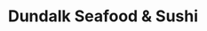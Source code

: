 ---
layout: place
title: "Dundalk Seafood & Sushi"
permalink: /maryland/dundalk/dundalk-seafood-sushi.html
stateAbbr: MD
stateName: Maryland
cityName: Dundalk
seo:
  name: "Dundalk Seafood & Sushi"
  type: Restaurant
  links: http://www.dundalksushi.com/
description: "Looking for sushi in Dundalk, Maryland? Check out Dundalk Seafood & Sushi for a delightful Japanese dining experience. Enjoy a variety of sushi and other dis..."
place_id: ChIJNXeWqSwByIkRDNugz1MXbmg
photos:
  - name: >-
      places/ChIJNXeWqSwByIkRDNugz1MXbmg/photos/AeeoHcJS5gm3WNkGhcIjbS9WKomtzXITovE-odCAuXcttKIv3FwmVJKzbtxSjA0dFVz1KrGDs3aFBnwqZD8l7UUv2kHal2wwobtL8_1XLDAkKEAo-mhvXPwspM_1r_e9doSRzj_CZ5607QJ5RGRiqBhAJKVowU9YyfgHBtOWKOofp95folz9n4o7YD6oI1VpDyiYkxOmHI82Lqb-Cnq6b5fKvmtVFnnqjQI3yOeqQFAk1NKsMvdeURNiu-s2wag5i8KBc52M82xbjbp5AhBzG_Te072E0in0bNOoAu8aFDcectPw2757A9bt_nOgg8TuIczCHQazNVhJweG2-ZVf0GeRoeP7kzZca002mLQ_3h7BaKOx9Sx5cwTQN_DhsaTZpuNTwTgcwDn_1blWOIhor35NIQXoHpowTUq7-FchOAeC0JCjNA
    widthPx: 4000
    heightPx: 2252
    authorAttributions:
      - displayName: Chris Smith
        uri: https://maps.google.com/maps/contrib/117698530267937628766
        photoUri: >-
          https://lh3.googleusercontent.com/a-/ALV-UjX2FQaXEQOKcDfpqxIlfckSjvBSzRcYGg3jZxko7hbbF4-I7xmJHA=s100-p-k-no-mo
    flagContentUri: >-
      https://www.google.com/local/imagery/report/?cb_client=maps_api_places.places_api&image_key=!1e10!2sCIHM0ogKEICAgIC-g_GYTw&hl=en-US
    googleMapsUri: >-
      https://www.google.com/maps/place//data=!3m4!1e2!3m2!1sCIHM0ogKEICAgIC-g_GYTw!2e10!4m2!3m1!1s0x89c8012ca9967735:0x686e1753cfa0db0c
  - name: >-
      places/ChIJNXeWqSwByIkRDNugz1MXbmg/photos/AeeoHcLPmPtnpF--1hbJopxZkqBU33XWTQr8TNCkzqEjLTx7kOVdK-rdl1XXf3E3B8fngrnkscedJvPDJFUjdnqXK7V-5f1QR4VM7M5OItfoi0iYkryN-eVfmr49vY08YJKpG7GsBiJgOZjatC4MM_I8JMtmNMTmf2HCteoTQz2ETJA466tlN6Grz01xKtAGEZ5ZXLJFnfKugu6jLhf8gGwWiQ-A0TpTC01JDBrz5tS83YTTHvDogjdiZ5NIRhjwnWu5h1fn0kob7ZsLN7E4z6SoK4cXSRlu5eTDzA00MdQTI-ElFQ
    widthPx: 3024
    heightPx: 4032
    authorAttributions:
      - displayName: Dundalk sushi and hibachi
        uri: https://maps.google.com/maps/contrib/103551376824785435184
        photoUri: >-
          https://lh3.googleusercontent.com/a/ACg8ocKsLiZJCHqM7UlkG95Vg5L_-0Y3GJoyWEHh7EOZ2UXwqV-VyA=s100-p-k-no-mo
    flagContentUri: >-
      https://www.google.com/local/imagery/report/?cb_client=maps_api_places.places_api&image_key=!1e10!2sAF1QipMjP1E6o6EJ1xqr7lPamjTB3k4EgvKM7vpSAZD9&hl=en-US
    googleMapsUri: >-
      https://www.google.com/maps/place//data=!3m4!1e2!3m2!1sAF1QipMjP1E6o6EJ1xqr7lPamjTB3k4EgvKM7vpSAZD9!2e10!4m2!3m1!1s0x89c8012ca9967735:0x686e1753cfa0db0c
  - name: >-
      places/ChIJNXeWqSwByIkRDNugz1MXbmg/photos/AeeoHcKT9qguhSlwPUpX1OKHryzKJ1l9CEjknMaQIKzjPyBX7-rKgAATYWpEWbXo2uldby-47FxHpFPJwFTaBLEiUs02N3QJxUWYuqJAQmQ4oJDImaABdzk8VJZ5JsY_jiyMrhR8-hxDyMefFop0E-aSRIovhd-l8A6Wvp2PGIXKRIGAxCie-0vS2FurM8AA-b83Y8HtNuZUbKcoHdv5dOmZhrijMvqpR-3jVLi8l2wB2ZZfP2TQ2hprVqtHzq024EUtqufz4FpYdjByUKe2A3q6IL1YY08_mWLnLvHXWMQh0PsKDQ
    widthPx: 4032
    heightPx: 3024
    authorAttributions:
      - displayName: Dundalk sushi and hibachi
        uri: https://maps.google.com/maps/contrib/103551376824785435184
        photoUri: >-
          https://lh3.googleusercontent.com/a/ACg8ocKsLiZJCHqM7UlkG95Vg5L_-0Y3GJoyWEHh7EOZ2UXwqV-VyA=s100-p-k-no-mo
    flagContentUri: >-
      https://www.google.com/local/imagery/report/?cb_client=maps_api_places.places_api&image_key=!1e10!2sAF1QipPrPMvwvrzrtDcBp9BKaV8ayiEiaKLEVSxRy-1i&hl=en-US
    googleMapsUri: >-
      https://www.google.com/maps/place//data=!3m4!1e2!3m2!1sAF1QipPrPMvwvrzrtDcBp9BKaV8ayiEiaKLEVSxRy-1i!2e10!4m2!3m1!1s0x89c8012ca9967735:0x686e1753cfa0db0c
  - name: >-
      places/ChIJNXeWqSwByIkRDNugz1MXbmg/photos/AeeoHcLeXU64ED-plLYpPrb6hM_JWnf-T0jKKrPxk4Nyyt5Hz1NGfmjNTvzHizjhcdUG1NNZ0cQ_ws1zeJIHZLRM7FpanmSNdbC9GnqE4HnO6hUkD9M29w3A4Zd-uQyNmCF3GilOBd9AyAUrVbfj_hr6TOKYjprKB5SVshKM7CW2duBGM85RKb-x-_OHBQhhMlWqguqo4k0gnj2Xn0D31gQJzk52WVIlPftb0XVjZxltD84StswBVNFgfn4uK9lHlSH_WcS44Vt5_oT8ts2sOJ3JUJrep4GBU5J5tQQDpxs52vvKcmzgDx-u910_0o36HmEYh5zMiE5ZmwIb5KQwe1qbb9179vRN3G7HpxKb2fMG-b5J8a46gaS1BL7YIjPnXYJQwMGR5YuZk3zNWgvQpZRJzJ2d56VseJlGk095uL7jGM3aUote
    widthPx: 3000
    heightPx: 4000
    authorAttributions:
      - displayName: Tymbre Martin
        uri: https://maps.google.com/maps/contrib/115153801297280044516
        photoUri: >-
          https://lh3.googleusercontent.com/a-/ALV-UjWvLH7VDr9S-bj_8o6Tp_ARNZIL8ROO25T_6Dq-RebFtR0fc3UN=s100-p-k-no-mo
    flagContentUri: >-
      https://www.google.com/local/imagery/report/?cb_client=maps_api_places.places_api&image_key=!1e10!2sCIHM0ogKEICAgIC3zeD3kgE&hl=en-US
    googleMapsUri: >-
      https://www.google.com/maps/place//data=!3m4!1e2!3m2!1sCIHM0ogKEICAgIC3zeD3kgE!2e10!4m2!3m1!1s0x89c8012ca9967735:0x686e1753cfa0db0c
  - name: >-
      places/ChIJNXeWqSwByIkRDNugz1MXbmg/photos/AeeoHcKXs3L-b4T43bIlrg5s7UC0ZgSMdwpSHUMWEXeIPEKSyuG7r7Q7yr12sX3EMotazez4oVe2VwRwBduOB8PjB2G7v0RZrvWvWU_-SQ6cl_dYtSEise7-qL2f90pwKvV8y5777d6i3UhiYiHOgJ1h-5fw4EYHBodBgEK0X7aaEs6ZovsmwVFCXIfJeITR6b3xBfpcn_Db-OI3WIEoYlHqu7quOsiCL6uN5satRYqmxWz3cCcN8D7CqfY2v3t6MObo0iXQnpgEy6GxLpQWwBi8UvVvM2mG53vXBuvRVsKbIxSsinFsLn1XSMCMOw61M41188c4Ue7i5DDBYotXm6JF1kM6JL5PtgN4Dh1QjPx2tCRXSPXrD8KAcEWchTonU7ubwU3ZoXepwv_SEc4_ccEjjPC2-cwxUuq6jpBzGS1HxJW_Zw
    widthPx: 3024
    heightPx: 3024
    authorAttributions:
      - displayName: jessica jiang
        uri: https://maps.google.com/maps/contrib/118076551615388543365
        photoUri: >-
          https://lh3.googleusercontent.com/a-/ALV-UjW4D89zS6dxCfjb-byq8y6obPxzNMS5w2uiMCYR0UYiUx8M-_g=s100-p-k-no-mo
    flagContentUri: >-
      https://www.google.com/local/imagery/report/?cb_client=maps_api_places.places_api&image_key=!1e10!2sCIHM0ogKEICAgID9_8DnBg&hl=en-US
    googleMapsUri: >-
      https://www.google.com/maps/place//data=!3m4!1e2!3m2!1sCIHM0ogKEICAgID9_8DnBg!2e10!4m2!3m1!1s0x89c8012ca9967735:0x686e1753cfa0db0c
  - name: >-
      places/ChIJNXeWqSwByIkRDNugz1MXbmg/photos/AeeoHcJ2qEAr62V8Eyi331wLTtNleuUwU3OUsDUFKb39maJRv8obgtG159neSifW6ydDoeKzmciL-SrRzvJdefVLAEToTck8tUYbRk0XtYVJBtoJLowjSFzYAbF_M6bN7zOKhL5D0dc2LFxpYFHElIfMcLEWOIwRgXn-t8FC5VpjB080v2gkTfQ-9hePst5QzgxL_B6qpNOn1CyIjrBbS75dD50_QeJLikwfmM-KWX7s5AL7cPxw6YP8XRt4sfMrhhTEE4k2D3q9rFhxigInp0EiYXEuzRqpfhLuD9WaLZkIWbJT5WHMXW2_OSt_ouzBai7Axk7JcHgyx3CWOrGBUZ4l56kBfz3h_UgrPhQbUiRZzMpfCEey0Xd_II-e_cnmf-JAlRZc2WeMjlZKkBi5fcMHl4DQjKCwVlvnhdEdFSXZCNHwVkE0
    widthPx: 3024
    heightPx: 4032
    authorAttributions:
      - displayName: Mayan Tiger
        uri: https://maps.google.com/maps/contrib/102435931108220906339
        photoUri: >-
          https://lh3.googleusercontent.com/a-/ALV-UjVceEG2hIA3IZ6fzNzGbrvy1Vgrymx2C-d6XP_-TluoxqadD4M=s100-p-k-no-mo
    flagContentUri: >-
      https://www.google.com/local/imagery/report/?cb_client=maps_api_places.places_api&image_key=!1e10!2sCIHM0ogKEICAgIDzsPuf4wE&hl=en-US
    googleMapsUri: >-
      https://www.google.com/maps/place//data=!3m4!1e2!3m2!1sCIHM0ogKEICAgIDzsPuf4wE!2e10!4m2!3m1!1s0x89c8012ca9967735:0x686e1753cfa0db0c
  - name: >-
      places/ChIJNXeWqSwByIkRDNugz1MXbmg/photos/AeeoHcJVKkFB98eaSpNA_SHjzLNis6Hx-MJ48qKSOi_iTKn5FUaF11g_8JdrLFEmBnXPjmLU_VhLf2D5F4BUir1yTlOorNjTW9cGhjjyp6UqM-IueVg9J3LvL3cWMgoDcUMLvJqytHt1sN-9jXz9a198GqIpeU93ImRX6QjdAo2T1gUD5DhQSHWc-cfbtzuwZ6aPjPUtIRijPfh5Uv_4XQWsgpOHMPRBK_7m_8OMUvIgyrJSnIUgsH7DBPILVylhM2X0l2JBYLjnWD06Yq6isXG9luTZMd9N0miDch-PQ8NCgHM0m8Qcl9SusaE9sVGKxnnN8ZktyaZHLW4cr8_Hi9yJwTblCfdk93k0octnFwq7Dkp8dPeLu2wQhksbf17qKfL8CPGUnc4V_hZQenqYb8FU978T9CFzXAR_DMi4u0dvfRzbTw
    widthPx: 4032
    heightPx: 3024
    authorAttributions:
      - displayName: Jonathan Wilson
        uri: https://maps.google.com/maps/contrib/112522986668600976569
        photoUri: >-
          https://lh3.googleusercontent.com/a-/ALV-UjUg4AmTx_Sy49066lw0DGdYKn2I-H4sg3cXzaXhAxCSgyPnNG74=s100-p-k-no-mo
    flagContentUri: >-
      https://www.google.com/local/imagery/report/?cb_client=maps_api_places.places_api&image_key=!1e10!2sCIHM0ogKEICAgIDBxu7PYA&hl=en-US
    googleMapsUri: >-
      https://www.google.com/maps/place//data=!3m4!1e2!3m2!1sCIHM0ogKEICAgIDBxu7PYA!2e10!4m2!3m1!1s0x89c8012ca9967735:0x686e1753cfa0db0c
  - name: >-
      places/ChIJNXeWqSwByIkRDNugz1MXbmg/photos/AeeoHcJwj1Ndy9qhKNF-y6OWiKIfVE9eommUqIXeCsGL6zV2cPCfiJKIfklOV6-3qjd6_HgmWCQkBek7se_qamyS4Detz09M_r-gUyzrvFXfu_AyvQmNjvw1Z2mVt45_0BCWl-2LH2GtvVoC3-TL1cYyg8P7Y7BwLXCvCvHL8qWvkChqDkpeRUKqQNW7FVJHQKT36RomaBJQpEgCKOZFJnLDyV_C40foAMg_IpNQ9XNLMnuajdonWZ3wOTE-5sD0-7QE6OxMQEv0XN8tQ_TJQPziR4JiCN8fst65uWrxSrZJfMpW4KwlhE4DtyrhIUx1985sbURY08DQ_o2HGObQeOyJOt5Sm0Cs9RyGiZQW-Fxzlq4lyNW_KxqoP265_RLuueQy9Zxp6kWLCzasFaZT93SdkZc7zxxtDd4o51YTzaN4wFICRoj6
    widthPx: 3024
    heightPx: 4032
    authorAttributions:
      - displayName: Renting Yang
        uri: https://maps.google.com/maps/contrib/108279907908365127043
        photoUri: >-
          https://lh3.googleusercontent.com/a/ACg8ocKZnZLnALSPnKdIvkm6pHuZgD_FvJZh0Vtc3AZSVtIjMdkVEw=s100-p-k-no-mo
    flagContentUri: >-
      https://www.google.com/local/imagery/report/?cb_client=maps_api_places.places_api&image_key=!1e10!2sCIHM0ogKEICAgIC-_8_ttQE&hl=en-US
    googleMapsUri: >-
      https://www.google.com/maps/place//data=!3m4!1e2!3m2!1sCIHM0ogKEICAgIC-_8_ttQE!2e10!4m2!3m1!1s0x89c8012ca9967735:0x686e1753cfa0db0c
  - name: >-
      places/ChIJNXeWqSwByIkRDNugz1MXbmg/photos/AeeoHcJtQTR1MZ9ddMDLLMw7eBEi1rzccaQH9FE2g0EqQz6-QhVXTgiu1lF5hEsciSzdyS67rVv1fKTmr0vVRF59WMZzKa3rOXsPc0PyReyH6Klc1k1ztCJp218tDmg4w02sZ-VBjYtAhMmnDHHDtIO-UQ2RVsP-LMWHTWvWnANn9sML3PpELz95WYMod871JL4448lBOgiVw9dtmCxnhyHghP8W0dqGlVzdvtpUE-srSjupnKich6EQ-I4OGUMMYIwbQubtlSiEAo6eGps72O4R1Pkje766mVy833BdRAX1mMUcpjNWeJxsElnQYZQJiGO1YZP2sM80OILC8aKBWFW2PvTEIhLFUzTXJpGRqpJ8YsB3DGxQpXzdBlmnPCJ49qUKOOFYNNL4qglyYcXG31AyoxJJj9qYk315wpB5Ihn4mX-j7U4
    widthPx: 3024
    heightPx: 4032
    authorAttributions:
      - displayName: Renting Yang
        uri: https://maps.google.com/maps/contrib/108279907908365127043
        photoUri: >-
          https://lh3.googleusercontent.com/a/ACg8ocKZnZLnALSPnKdIvkm6pHuZgD_FvJZh0Vtc3AZSVtIjMdkVEw=s100-p-k-no-mo
    flagContentUri: >-
      https://www.google.com/local/imagery/report/?cb_client=maps_api_places.places_api&image_key=!1e10!2sCIHM0ogKEICAgIC-_--brQE&hl=en-US
    googleMapsUri: >-
      https://www.google.com/maps/place//data=!3m4!1e2!3m2!1sCIHM0ogKEICAgIC-_--brQE!2e10!4m2!3m1!1s0x89c8012ca9967735:0x686e1753cfa0db0c
  - name: >-
      places/ChIJNXeWqSwByIkRDNugz1MXbmg/photos/AeeoHcL829ax2q6LoNtn_qM-d_YOGPEOubvhXPkVSeDZqwumM9pKIMnt1ym5ITJGS_uus11309XI9dZ912GUCHfGR8sFZqFTJnVF2vvJfPhLlgCX98crDaHTK9-fpoEF514QYPGhz-lINBKrpjvC_JZ8Z0PkyfI6GGlhKOYCCDraKRzUWD1ohx6sZMT3I1VQQUlwTJ7LGFbvwJ-tyAgdfnaJmiZmaAP2gg22WN97IpMoym-HkcOCi_PS1YuPCJKmfL0qVfMQrTJ2A4sR3DDm0vsI4z7YnA_opAHVuEF9Bj3V1nTxHlPJUi2ut_MIh4-nqJnttCgFlzIjbnV2J7HQlM2BJbxWcxKAVDgZEmQWQpBKFL8536592quhxiWMHaCSb0OSm9Ux6EZwGhZuVG4IBt5I0XQvCjnwb2hsJ-hvfisunzgIdHQ
    widthPx: 3024
    heightPx: 4032
    authorAttributions:
      - displayName: Renting Yang
        uri: https://maps.google.com/maps/contrib/108279907908365127043
        photoUri: >-
          https://lh3.googleusercontent.com/a/ACg8ocKZnZLnALSPnKdIvkm6pHuZgD_FvJZh0Vtc3AZSVtIjMdkVEw=s100-p-k-no-mo
    flagContentUri: >-
      https://www.google.com/local/imagery/report/?cb_client=maps_api_places.places_api&image_key=!1e10!2sCIHM0ogKEICAgIC-_5_YlwE&hl=en-US
    googleMapsUri: >-
      https://www.google.com/maps/place//data=!3m4!1e2!3m2!1sCIHM0ogKEICAgIC-_5_YlwE!2e10!4m2!3m1!1s0x89c8012ca9967735:0x686e1753cfa0db0c
address: 2031 Merritt Ave, Dundalk, MD 21222, USA
street: 2031 Merritt Ave
city: Dundalk
state: MD
zip: '21222'
country: USA
neighborhood: null
latitude: '39.260303'
longitude: '-76.510887'
accessibility_options:
  wheelchairAccessibleParking: true
  wheelchairAccessibleEntrance: true
  wheelchairAccessibleRestroom: true
  wheelchairAccessibleSeating: true
business_status: OPERATIONAL
name: Dundalk Seafood & Sushi
google_maps_links:
  directionsUri: >-
    https://www.google.com/maps/dir//''/data=!4m7!4m6!1m1!4e2!1m2!1m1!1s0x89c8012ca9967735:0x686e1753cfa0db0c!3e0
  placeUri: https://maps.google.com/?cid=7524977676115827468
  writeAReviewUri: >-
    https://www.google.com/maps/place//data=!4m3!3m2!1s0x89c8012ca9967735:0x686e1753cfa0db0c!12e1
  reviewsUri: >-
    https://www.google.com/maps/place//data=!4m4!3m3!1s0x89c8012ca9967735:0x686e1753cfa0db0c!9m1!1b1
  photosUri: >-
    https://www.google.com/maps/place//data=!4m3!3m2!1s0x89c8012ca9967735:0x686e1753cfa0db0c!10e5
primary_type: Japanese Restaurant
opening_hours:
  regular: null
  current: null
secondary_opening_hours:
  regular:
    weekdayDescriptions: null
    type: null
  current:
    weekdayDescriptions: null
    type: null
phone: (410) 928-8568
price_level: PRICE_LEVEL_MODERATE
price_range: $10 &ndash; $20
rating: '4.5'
rating_count: 160
website: http://www.dundalksushi.com/
reviews:
  - name: >-
      places/ChIJNXeWqSwByIkRDNugz1MXbmg/reviews/ChZDSUhNMG9nS0VJQ0FnSURod1pMeU9REAE
    relativePublishTimeDescription: 4 months ago
    rating: 5
    text:
      text: >-
        Update 11/24: We just celebrated a birthday here! Very welcoming
        environment! Amazing food!!!


        Original review: We got a little more than we needed but it was
        delicious! We took the food out but it looks like a really nice place to
        sit down and eat too.
      languageCode: en
    originalText:
      text: >-
        Update 11/24: We just celebrated a birthday here! Very welcoming
        environment! Amazing food!!!


        Original review: We got a little more than we needed but it was
        delicious! We took the food out but it looks like a really nice place to
        sit down and eat too.
      languageCode: en
    authorAttribution:
      displayName: David Rader
      uri: https://www.google.com/maps/contrib/111810005116208578438/reviews
      photoUri: >-
        https://lh3.googleusercontent.com/a-/ALV-UjVdKAs12MaKS_SfRUoVZ8d9IAuJatMERgSKzpHw0jHYmhCrAdKZ=s128-c0x00000000-cc-rp-mo-ba5
    publishTime: '2024-11-26T18:22:15.137465Z'
    flagContentUri: >-
      https://www.google.com/local/review/rap/report?postId=ChZDSUhNMG9nS0VJQ0FnSURod1pMeU9REAE&d=17924085&t=1
    googleMapsUri: >-
      https://www.google.com/maps/reviews/data=!4m6!14m5!1m4!2m3!1sChZDSUhNMG9nS0VJQ0FnSURod1pMeU9REAE!2m1!1s0x89c8012ca9967735:0x686e1753cfa0db0c
  - name: >-
      places/ChIJNXeWqSwByIkRDNugz1MXbmg/reviews/ChZDSUhNMG9nS0VJQ0FnSUQ3eHRUWFRnEAE
    relativePublishTimeDescription: 7 months ago
    rating: 5
    text:
      text: >-
        Visiting my parents from Delaware, I wanted some sushi. This is right
        down the street from my parent’s house. The prices are amazing here. I
        got 4 rolls, one specialty roll, fried rice and two spicy Mayo for less
        than $50. Can’t beat those prices. And it was delicious! So good! Will
        make sure I grab some every visit.
      languageCode: en
    originalText:
      text: >-
        Visiting my parents from Delaware, I wanted some sushi. This is right
        down the street from my parent’s house. The prices are amazing here. I
        got 4 rolls, one specialty roll, fried rice and two spicy Mayo for less
        than $50. Can’t beat those prices. And it was delicious! So good! Will
        make sure I grab some every visit.
      languageCode: en
    authorAttribution:
      displayName: Kris Greene
      uri: https://www.google.com/maps/contrib/111296957427315289042/reviews
      photoUri: >-
        https://lh3.googleusercontent.com/a-/ALV-UjVIC9LZOr4l-W4s1NA3jLstFE4R3g0X2wU5n8-GwyS9_DPcqniPYQ=s128-c0x00000000-cc-rp-mo-ba4
    publishTime: '2024-08-23T21:16:58.916707Z'
    flagContentUri: >-
      https://www.google.com/local/review/rap/report?postId=ChZDSUhNMG9nS0VJQ0FnSUQ3eHRUWFRnEAE&d=17924085&t=1
    googleMapsUri: >-
      https://www.google.com/maps/reviews/data=!4m6!14m5!1m4!2m3!1sChZDSUhNMG9nS0VJQ0FnSUQ3eHRUWFRnEAE!2m1!1s0x89c8012ca9967735:0x686e1753cfa0db0c
  - name: >-
      places/ChIJNXeWqSwByIkRDNugz1MXbmg/reviews/ChZDSUhNMG9nS0VJQ0FnTUNJdWVId1l3EAE
    relativePublishTimeDescription: a week ago
    rating: 5
    text:
      text: >-
        This is down right the best place i have everrrr eaten at. The food was
        amazing. So we order once a week now. Everything  I had was soooooo damn
        good. I HIGHLY RECOMMEND......
      languageCode: en
    originalText:
      text: >-
        This is down right the best place i have everrrr eaten at. The food was
        amazing. So we order once a week now. Everything  I had was soooooo damn
        good. I HIGHLY RECOMMEND......
      languageCode: en
    authorAttribution:
      displayName: melissa hanon
      uri: https://www.google.com/maps/contrib/115055993711851828746/reviews
      photoUri: >-
        https://lh3.googleusercontent.com/a/ACg8ocK9npRW3C68tHncAcoYk1uYtlnU6ELZwU9qKZLBMCIbiGmQeQ=s128-c0x00000000-cc-rp-mo-ba3
    publishTime: '2025-04-03T09:37:07.169778Z'
    flagContentUri: >-
      https://www.google.com/local/review/rap/report?postId=ChZDSUhNMG9nS0VJQ0FnTUNJdWVId1l3EAE&d=17924085&t=1
    googleMapsUri: >-
      https://www.google.com/maps/reviews/data=!4m6!14m5!1m4!2m3!1sChZDSUhNMG9nS0VJQ0FnTUNJdWVId1l3EAE!2m1!1s0x89c8012ca9967735:0x686e1753cfa0db0c
  - name: >-
      places/ChIJNXeWqSwByIkRDNugz1MXbmg/reviews/ChdDSUhNMG9nS0VJQ0FnSUNfOFpQbS13RRAB
    relativePublishTimeDescription: 2 months ago
    rating: 5
    text:
      text: >-
        This has quickly become one of our go-to spots!


        My husband loves sushi, but they have options for us who like sushi but
        aren't as excited about it. I really enjoy their hibachi options - I
        usually get the hibachi chicken + fried rice. It comes with a bowl of
        soup and a salad with ginger dressing as well. My husband usually gets
        the 3 roll combo. You get so much food for the price, so we end up with
        leftovers!


        We haven't eaten in since we live so close to do carryout, but the folks
        who run this place are always so nice.
      languageCode: en
    originalText:
      text: >-
        This has quickly become one of our go-to spots!


        My husband loves sushi, but they have options for us who like sushi but
        aren't as excited about it. I really enjoy their hibachi options - I
        usually get the hibachi chicken + fried rice. It comes with a bowl of
        soup and a salad with ginger dressing as well. My husband usually gets
        the 3 roll combo. You get so much food for the price, so we end up with
        leftovers!


        We haven't eaten in since we live so close to do carryout, but the folks
        who run this place are always so nice.
      languageCode: en
    authorAttribution:
      displayName: Jeanette Davis
      uri: https://www.google.com/maps/contrib/100626261501467235560/reviews
      photoUri: >-
        https://lh3.googleusercontent.com/a-/ALV-UjUNU5YWa4YnVKVWQ78KFzstBR3sNYLrJmpPFQnZtMc-dgPI9MM=s128-c0x00000000-cc-rp-mo-ba3
    publishTime: '2025-01-17T03:58:23.413368Z'
    flagContentUri: >-
      https://www.google.com/local/review/rap/report?postId=ChdDSUhNMG9nS0VJQ0FnSUNfOFpQbS13RRAB&d=17924085&t=1
    googleMapsUri: >-
      https://www.google.com/maps/reviews/data=!4m6!14m5!1m4!2m3!1sChdDSUhNMG9nS0VJQ0FnSUNfOFpQbS13RRAB!2m1!1s0x89c8012ca9967735:0x686e1753cfa0db0c
  - name: >-
      places/ChIJNXeWqSwByIkRDNugz1MXbmg/reviews/ChdDSUhNMG9nS0VJQ0FnSUR6c1B1Znd3RRAB
    relativePublishTimeDescription: 10 months ago
    rating: 5
    text:
      text: >-
        Quiet little restaurant with wonderful food and service. Amazing prices
        and the biggest sushi I've ever seen in my life. The miso soup is
        outstanding, definitely going to come back again soon. 10/10 absolutely
        love this place
      languageCode: en
    originalText:
      text: >-
        Quiet little restaurant with wonderful food and service. Amazing prices
        and the biggest sushi I've ever seen in my life. The miso soup is
        outstanding, definitely going to come back again soon. 10/10 absolutely
        love this place
      languageCode: en
    authorAttribution:
      displayName: Mayan Tiger
      uri: https://www.google.com/maps/contrib/102435931108220906339/reviews
      photoUri: >-
        https://lh3.googleusercontent.com/a-/ALV-UjVceEG2hIA3IZ6fzNzGbrvy1Vgrymx2C-d6XP_-TluoxqadD4M=s128-c0x00000000-cc-rp-mo
    publishTime: '2024-06-07T01:19:44.926504Z'
    flagContentUri: >-
      https://www.google.com/local/review/rap/report?postId=ChdDSUhNMG9nS0VJQ0FnSUR6c1B1Znd3RRAB&d=17924085&t=1
    googleMapsUri: >-
      https://www.google.com/maps/reviews/data=!4m6!14m5!1m4!2m3!1sChdDSUhNMG9nS0VJQ0FnSUR6c1B1Znd3RRAB!2m1!1s0x89c8012ca9967735:0x686e1753cfa0db0c
parking_options:
  freeParkingLot: true
  freeStreetParking: true
payment_options:
  acceptsCreditCards: true
  acceptsDebitCards: true
  acceptsCashOnly: false
  acceptsNfc: true
allow_dogs: null
curbside_pickup: false
delivery: true
dine_in: true
good_for_children: true
good_for_groups: null
good_for_sports: true
live_music: true
menu_for_children: false
outdoor_seating: false
reservable: true
restroom: true
serves_beer: false
serves_breakfast: null
serves_brunch: null
serves_cocktails: false
serves_coffee: false
serves_dinner: true
serves_dessert: true
serves_lunch: true
serves_vegetarian_food: true
serves_wine: false
takeout: true
summary: null

---